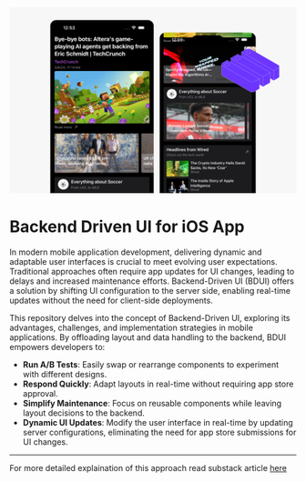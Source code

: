 ![cover image](https://github.com/mireabot/swift_bdui/blob/master/News%20BDUI%20Cover.png)
# Backend Driven UI for iOS App
In modern mobile application development, delivering dynamic and adaptable user interfaces is crucial to meet evolving user expectations. Traditional approaches often require app updates for UI changes, leading to delays and increased maintenance efforts. Backend-Driven UI (BDUI) offers a solution by shifting UI configuration to the server side, enabling real-time updates without the need for client-side deployments.

This repository delves into the concept of Backend-Driven UI, exploring its advantages, challenges, and implementation strategies in mobile applications. By offloading layout and data handling to the backend, BDUI empowers developers to:

- **Run A/B Tests**: Easily swap or rearrange components to experiment with different designs.
- **Respond Quickly**: Adapt layouts in real-time without requiring app store approval.
- **Simplify Maintenance**: Focus on reusable components while leaving layout decisions to the backend.
- **Dynamic UI Updates**: Modify the user interface in real-time by updating server configurations, eliminating the need for app store submissions for UI changes.

---
For more detailed explaination of this approach read substack article [here](https://mireabot.substack.com/p/exploring-backend-driven-ui-in-mobile)
